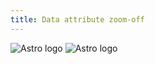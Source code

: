 ```yaml
---
title: Data attribute zoom-off
---
```


<img src="https://astro.build/assets/press/astro-logo-light-gradient.png" alt="Astro logo" />

<img src="https://astro.build/assets/press/astro-logo-light-gradient.png" alt="Astro logo" data-zoom-off />
